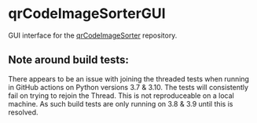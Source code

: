 # qrCodeImageSorterGUI
GUI interface for the [qrCodeImageSorter](https://github.com/jonpecar/qrCodeImageSorter) repository.

## Note around build tests:

There appears to be an issue with joining the threaded tests when running in GitHub actions on Python versions 3.7 & 3.10. 
The tests will consistently fail on trying to rejoin the Thread. This is not reproduceable on a local machine. 
As such build tests are only running on 3.8 & 3.9 until this is resolved.
